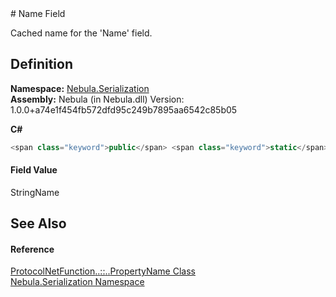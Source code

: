 ﻿<document xml:space="preserve">
<file name="F_Nebula_Serialization_ProtocolNetFunction_PropertyName_Name" /># Name Field<span id="PageHeader"> </span>


Cached name for the 'Name' field.

<SectionTitle xml:space="preserve">

## Definition
</SectionTitle>**Namespace:** <a href="N_Nebula_Serialization">Nebula.Serialization</a>  
**Assembly:** Nebula (in Nebula.dll) Version: 1.0.0+a74e1f454fb572dfd95c249b7895aa6542c85b05

**C#**
``` C#
<span class="keyword">public</span> <span class="keyword">static</span> <span class="keyword">readonly</span> <span class="identifier">StringName</span> <span class="identifier">Name</span>
```

<SectionTitle xml:space="preserve">

#### Field Value
</SectionTitle><span class="noLink">StringName</span><SectionTitle xml:space="preserve">

## See Also
<span id="seeAlso"> </span></SectionTitle><SectionTitle xml:space="preserve">

#### Reference
</SectionTitle><a href="T_Nebula_Serialization_ProtocolNetFunction_PropertyName">ProtocolNetFunction<span class="languageSpecificText"><span class="cs">.</span><span class="vb">.</span><span class="cpp">::</span><span class="nu">.</span><span class="fs">.</span></span>PropertyName Class</a>  
<a href="N_Nebula_Serialization">Nebula.Serialization Namespace</a>  
</document>
